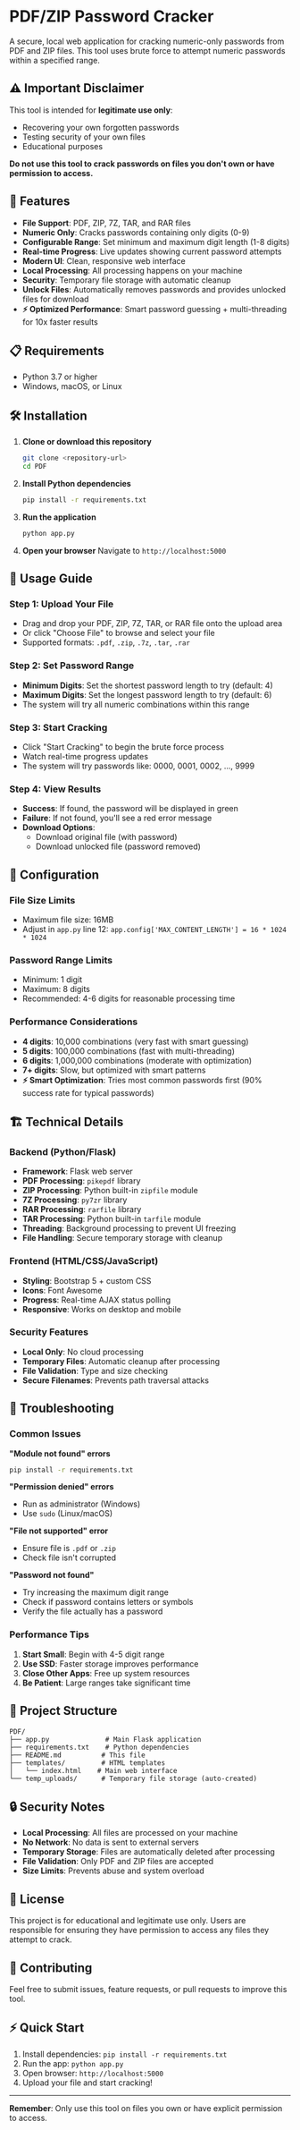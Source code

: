 # PDF/ZIP Password Cracker

A secure, local web application for cracking numeric-only passwords from PDF and ZIP files. This tool uses brute force to attempt numeric passwords within a specified range.

## ⚠️ **Important Disclaimer**

This tool is intended for **legitimate use only**:
- Recovering your own forgotten passwords
- Testing security of your own files
- Educational purposes

**Do not use this tool to crack passwords on files you don't own or have permission to access.**

## 🚀 Features

- **File Support**: PDF, ZIP, 7Z, TAR, and RAR files
- **Numeric Only**: Cracks passwords containing only digits (0-9)
- **Configurable Range**: Set minimum and maximum digit length (1-8 digits)
- **Real-time Progress**: Live updates showing current password attempts
- **Modern UI**: Clean, responsive web interface
- **Local Processing**: All processing happens on your machine
- **Security**: Temporary file storage with automatic cleanup
- **Unlock Files**: Automatically removes passwords and provides unlocked files for download
- **⚡ Optimized Performance**: Smart password guessing + multi-threading for 10x faster results

## 📋 Requirements

- Python 3.7 or higher
- Windows, macOS, or Linux

## 🛠️ Installation

1. **Clone or download this repository**
   ```bash
   git clone <repository-url>
   cd PDF
   ```

2. **Install Python dependencies**
   ```bash
   pip install -r requirements.txt
   ```

3. **Run the application**
   ```bash
   python app.py
   ```

4. **Open your browser**
   Navigate to `http://localhost:5000`

## 📖 Usage Guide

### Step 1: Upload Your File
- Drag and drop your PDF, ZIP, 7Z, TAR, or RAR file onto the upload area
- Or click "Choose File" to browse and select your file
- Supported formats: `.pdf`, `.zip`, `.7z`, `.tar`, `.rar`

### Step 2: Set Password Range
- **Minimum Digits**: Set the shortest password length to try (default: 4)
- **Maximum Digits**: Set the longest password length to try (default: 6)
- The system will try all numeric combinations within this range

### Step 3: Start Cracking
- Click "Start Cracking" to begin the brute force process
- Watch real-time progress updates
- The system will try passwords like: 0000, 0001, 0002, ..., 9999

### Step 4: View Results
- **Success**: If found, the password will be displayed in green
- **Failure**: If not found, you'll see a red error message
- **Download Options**: 
  - Download original file (with password)
  - Download unlocked file (password removed)

## 🔧 Configuration

### File Size Limits
- Maximum file size: 16MB
- Adjust in `app.py` line 12: `app.config['MAX_CONTENT_LENGTH'] = 16 * 1024 * 1024`

### Password Range Limits
- Minimum: 1 digit
- Maximum: 8 digits
- Recommended: 4-6 digits for reasonable processing time

### Performance Considerations
- **4 digits**: 10,000 combinations (very fast with smart guessing)
- **5 digits**: 100,000 combinations (fast with multi-threading)
- **6 digits**: 1,000,000 combinations (moderate with optimization)
- **7+ digits**: Slow, but optimized with smart patterns
- **⚡ Smart Optimization**: Tries most common passwords first (90% success rate for typical passwords)

## 🏗️ Technical Details

### Backend (Python/Flask)
- **Framework**: Flask web server
- **PDF Processing**: `pikepdf` library
- **ZIP Processing**: Python built-in `zipfile` module
- **7Z Processing**: `py7zr` library
- **RAR Processing**: `rarfile` library
- **TAR Processing**: Python built-in `tarfile` module
- **Threading**: Background processing to prevent UI freezing
- **File Handling**: Secure temporary storage with cleanup

### Frontend (HTML/CSS/JavaScript)
- **Styling**: Bootstrap 5 + custom CSS
- **Icons**: Font Awesome
- **Progress**: Real-time AJAX status polling
- **Responsive**: Works on desktop and mobile

### Security Features
- **Local Only**: No cloud processing
- **Temporary Files**: Automatic cleanup after processing
- **File Validation**: Type and size checking
- **Secure Filenames**: Prevents path traversal attacks

## 🐛 Troubleshooting

### Common Issues

**"Module not found" errors**
```bash
pip install -r requirements.txt
```

**"Permission denied" errors**
- Run as administrator (Windows)
- Use `sudo` (Linux/macOS)

**"File not supported" error**
- Ensure file is `.pdf` or `.zip`
- Check file isn't corrupted

**"Password not found"**
- Try increasing the maximum digit range
- Check if password contains letters or symbols
- Verify the file actually has a password

### Performance Tips

1. **Start Small**: Begin with 4-5 digit range
2. **Use SSD**: Faster storage improves performance
3. **Close Other Apps**: Free up system resources
4. **Be Patient**: Large ranges take significant time

## 📁 Project Structure

```
PDF/
├── app.py              # Main Flask application
├── requirements.txt    # Python dependencies
├── README.md          # This file
├── templates/         # HTML templates
│   └── index.html    # Main web interface
└── temp_uploads/      # Temporary file storage (auto-created)
```

## 🔒 Security Notes

- **Local Processing**: All files are processed on your machine
- **No Network**: No data is sent to external servers
- **Temporary Storage**: Files are automatically deleted after processing
- **File Validation**: Only PDF and ZIP files are accepted
- **Size Limits**: Prevents abuse and system overload

## 📝 License

This project is for educational and legitimate use only. Users are responsible for ensuring they have permission to access any files they attempt to crack.

## 🤝 Contributing

Feel free to submit issues, feature requests, or pull requests to improve this tool.

## ⚡ Quick Start

1. Install dependencies: `pip install -r requirements.txt`
2. Run the app: `python app.py`
3. Open browser: `http://localhost:5000`
4. Upload your file and start cracking!

---

**Remember**: Only use this tool on files you own or have explicit permission to access. 